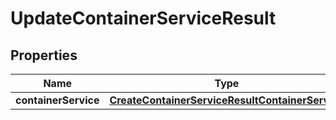 

# UpdateContainerServiceResult


## Properties

| Name | Type | Description | Notes |
|------------ | ------------- | ------------- | -------------|
|**containerService** | [**CreateContainerServiceResultContainerService**](CreateContainerServiceResultContainerService.md) |  |  [optional] |



